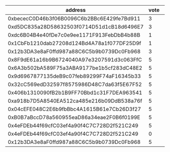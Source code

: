 address|vote|timestamp|signature
---|---|---|---
0xbececC0D46b3f06B0096C6b2BBc6E429fe7Bd911|3|1612876315|0xdb08987ecfde4e53f7b2f6460bb1808713345b0a0c3ae3297a262de21f2851146fdda120ba8c78821c1e2e56d5d2af173439e3e619a1e503e262b301a5d567871c
0xd5DC835a28D58632503f0714D51d1cB18d6496E7|3|1612876765|0x04ca50a610b93905fe93d30d79bb4d64be59b2029067f0f64f8c40f74b4830616e94b2c67b41a1fc74512e83b9a9d7be402c7dd15e9c5388e23405748b9b229c1b
0xdc6B04B4e40fDe7c0e9ee1171F913FebDbB4b88B|1|1612878434|0x2354cb68d061010f44191458c5e2b9ae281309087bcd1e9668673619e7ce0aec7f7bb554896ab964f932450c8e296d9f6706cd35405cb893a3357d8b86ab910d1c
0x1CbFb1210dab27208d124Bd4A78a1f077DF25D9f|1|1612879707|0x4a4e294877f363f13fd89af2dc5c674af06998f6b480c01c6a6a8f915eb12c5a4e26c56ab1c5d55227536b076c18f01266eba7ed63f5ab049995053ec65528841b
0x12b3DA3e8aF0ffd987a88C6C5b9b0739Dc0Fb968|3|1612883376|0x5d4d1a26382afce019806ad0b56fef5d1332886ef6aed876cf5162d8819b0b7b1727c3c31181eb215568748319bcb3a033de94a59ea2fbdba95dd8499edc24d01b
0x8F9dE61a16b9B6724040A97e3207591d3c063FfC|5|1612895962|0x6eb51efa370313b4d189da169f4569e8dde8e00bdf6d33f8b3c179bca11c93e473bcd2b66e52544b4ddb470b571713eff70483d9d3cd65373e654e1b88b4f7b31c
0x6A3b502bA589F75a3ABA9177be1b5cf283dC48E2|5|1612895973|0x24d815970d1b95e22c3800953ab2f153d2523d43790cad0f84735902176c19433c5e8001f53c89bc677bc3603e5187c925d691e5fab80087e425b6f4777772071b
0x9d6967877135deB9c07feb89299F74aF16345b33|5|1612895983|0xbd1200b0f38df23b98ad867c7d15876ace9a1aeab62547305881effe59fbe2530a250dbab0fab82724d75e670ace8530e3e659934dbaf775048d58678578de2d1b
0x32cC569edD32597f8575986D48C7da63f5E67F52|5|1612903228|0x980cfd3079bb3580ef5347c1927abd7bc775b596f8b41f0e6ca376203fe4b07f2b826e916c679bfcdeaef41963dc189f843964adc429ec334805a8fc491afd171b
0x406b1310090fB2b1B9FF70Bbd1c31F7DEA963541|5|1612904320|0x33e98656b95bd87d07a660114d31d9aa75dedbd99ce37051106e0ce386ce5a4675661c6d798c2336183c4f3def521faedca6605878582b6f2ef84a8dce24e1ab1b
0xa918b7D5A8540EA512ca485e216b09DdB538a76f|5|1612904597|0x38b77e5580ea4050120196558cdce1e85992704834db5b1080f83b7e71cbdf325e92296f3b6555f25239261b5ace2be2fe952a6461a8477e5062efbde56568771b
0x04cEFE048C2E6b9fbBbc4A1615B61e7Cb26D3f27|5|1612934359|0x1d56eaaec3ddf58fbc74c21c88b101e4c05824600298ee9923b7f983b5e5ae50459aed3cb3a1a810f3b7730d8a91d62a19e8c83f22c79e7bcf6debfe349d840e1c
0xB0B7aBccD78a560955eaD86a34eae2F0B6f0199E|5|1612936416|0x4a6a226fd60b40a9b076dab8a4a470b7a3e64bcf8e600460e372f09a4c1b57b73ac9f42ead82f269440606b1c894346d2305ed1714454b72ca0632b04fa83ed51b
0x4eFDEb44f69cfC03ef4a90f4C7C728D2f521C249|5|1612939786|0xd4674ab8e53a0b55413f046e859b7c3b2c7849f0bd3efb442ce502117b5fc4f020eeb3e9a738092a2d3ad9bceb63b37884017316cfd9e4c85c2ca6b03d831dd61b
0x4eFDEb44f69cfC03ef4a90f4C7C728D2f521C249|0|1612944165|0xc3f6a586258754178b0d734387d7e2663600b10a63d95e837c6f4d8d943f4457125d2885bff1cbb32beb05bb5c5ca7a0ed56bee6ad8160381fe2ea3102f5a32a1b
0x12b3DA3e8aF0ffd987a88C6C5b9b0739Dc0Fb968|5|1612959019|0x615838317c5c93dcaf0b4003c36946fdae5d753500099c6edb9f508e260568456213a68399eb97a6e3f0a1d48a5235bdcdfa2d85d9373b21750aaac5be5898c51c